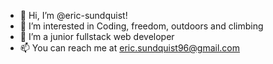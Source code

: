 - 👋 Hi, I’m @eric-sundquist!
- 👀 I’m interested in Coding, freedom, outdoors and climbing
- 🌱 I’m a junior fullstack web developer 
- 📫 You can reach me at eric.sundquist96@gmail.com



